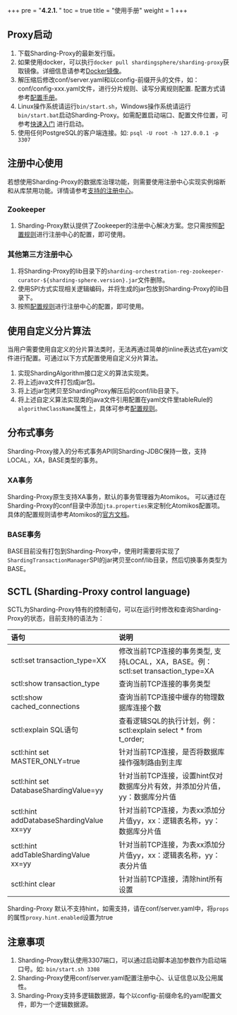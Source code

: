 +++
pre = "<b>4.2.1. </b>"
toc = true
title = "使用手册"
weight = 1
+++

## Proxy启动

1. 下载Sharding-Proxy的最新发行版。
1. 如果使用docker，可以执行`docker pull shardingsphere/sharding-proxy`获取镜像。详细信息请参考[Docker镜像](/cn/manual/sharding-proxy/docker/)。
1. 解压缩后修改conf/server.yaml和以config-前缀开头的文件，如：conf/config-xxx.yaml文件，进行分片规则、读写分离规则配置. 配置方式请参考[配置手册](/cn/manual/sharding-proxy/configuration/)。
1. Linux操作系统请运行`bin/start.sh`，Windows操作系统请运行`bin/start.bat`启动Sharding-Proxy。如需配置启动端口、配置文件位置，可参考[快速入门](/cn/quick-start/sharding-proxy-quick-start/)
进行启动。
1. 使用任何PostgreSQL的客户端连接。如: `psql -U root -h 127.0.0.1 -p 3307`

## 注册中心使用

若想使用Sharding-Proxy的数据库治理功能，则需要使用注册中心实现实例熔断和从库禁用功能。详情请参考[支持的注册中心](/cn/features/orchestration/supported-registry-repo/)。

### Zookeeper

1. Sharding-Proxy默认提供了Zookeeper的注册中心解决方案。您只需按照[配置规则](/cn/manual/sharding-proxy/configuration/)进行注册中心的配置，即可使用。

### 其他第三方注册中心

1. 将Sharding-Proxy的lib目录下的`sharding-orchestration-reg-zookeeper-curator-${sharding-sphere.version}.jar`文件删除。
1. 使用SPI方式实现相关逻辑编码，并将生成的jar包放到Sharding-Proxy的lib目录下。
1. 按照[配置规则](/cn/manual/sharding-proxy/configuration/)进行注册中心的配置，即可使用。

## 使用自定义分片算法

当用户需要使用自定义的分片算法类时，无法再通过简单的inline表达式在yaml文件进行配置。可通过以下方式配置使用自定义分片算法。

1. 实现ShardingAlgorithm接口定义的算法实现类。
1. 将上述java文件打包成jar包。
1. 将上述jar包拷贝至ShardingProxy解压后的conf/lib目录下。
1. 将上述自定义算法实现类的java文件引用配置在yaml文件里tableRule的`algorithmClassName`属性上，具体可参考[配置规则](/cn/manual/sharding-proxy/configuration/)。

## 分布式事务

Sharding-Proxy接入的分布式事务API同Sharding-JDBC保持一致，支持LOCAL，XA，BASE类型的事务。

### XA事务

Sharding-Proxy原生支持XA事务，默认的事务管理器为Atomikos。
可以通过在Sharding-Proxy的conf目录中添加`jta.properties`来定制化Atomikos配置项。
具体的配置规则请参考Atomikos的[官方文档](https://www.atomikos.com/Documentation/JtaProperties)。

### BASE事务

BASE目前没有打包到Sharding-Proxy中，使用时需要将实现了`ShardingTransactionManager`SPI的jar拷贝至conf/lib目录，然后切换事务类型为BASE。

## SCTL (Sharding-Proxy control language)

SCTL为Sharding-Proxy特有的控制语句，可以在运行时修改和查询Sharding-Proxy的状态，目前支持的语法为：

| 语句                                     | 说明                                                                       |
|:----------------------------------------|:---------------------------------------------------------------------------|
|sctl:set transaction_type=XX             | 修改当前TCP连接的事务类型, 支持LOCAL，XA，BASE。例：sctl:set transaction_type=XA  |
|sctl:show transaction_type               | 查询当前TCP连接的事务类型                                                      |
|sctl:show cached_connections             | 查询当前TCP连接中缓存的物理数据库连接个数                                         |
|sctl:explain SQL语句                      | 查看逻辑SQL的执行计划，例：sctl:explain select * from t_order;                 |
|sctl:hint set MASTER_ONLY=true           | 针对当前TCP连接，是否将数据库操作强制路由到主库                                    |
|sctl:hint set DatabaseShardingValue=yy   | 针对当前TCP连接，设置hint仅对数据库分片有效，并添加分片值，yy：数据库分片值            |
|sctl:hint addDatabaseShardingValue xx=yy | 针对当前TCP连接，为表xx添加分片值yy，xx：逻辑表名称，yy：数据库分片值                 |
|sctl:hint addTableShardingValue xx=yy    | 针对当前TCP连接，为表xx添加分片值yy，xx：逻辑表名称，yy：表分片值                    |
|sctl:hint clear                          | 针对当前TCP连接，清除hint所有设置                                               |

Sharding-Proxy 默认不支持hint，如需支持，请在conf/server.yaml中，将`props`的属性`proxy.hint.enabled`设置为true



## 注意事项

1. Sharding-Proxy默认使用3307端口，可以通过启动脚本追加参数作为启动端口号。如: `bin/start.sh 3308`
1. Sharding-Proxy使用conf/server.yaml配置注册中心、认证信息以及公用属性。
1. Sharding-Proxy支持多逻辑数据源，每个以config-前缀命名的yaml配置文件，即为一个逻辑数据源。
